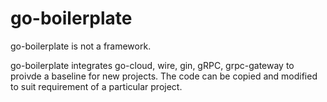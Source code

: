 # go-boilerplate
go-boilerplate is not a framework.

go-boilerplate integrates go-cloud, wire, gin, gRPC, grpc-gateway to proivde a baseline for new projects. The code can be copied and modified to suit requirement of a particular project.
